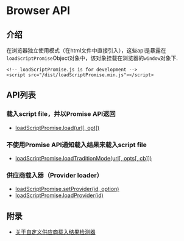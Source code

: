 # Browser API

## 介绍

在浏览器独立使用模式（在html文件中直接引入），这些api是暴露在`loadScriptPromise`Object对象中，该对象挂载在浏览器的`window`对象下.

```
<!-- loadScriptPromise.js is for development -->
<script src="/dist/loadScriptPromise.min.js"></script>
```

## API列表

### 载入script file，并以Promise API返回

  - [loadScriptPromise.load(url[, opt])](./loadScriptPromise.load.md)

### 不使用Promise API通知载入结果来载入script file

  - [loadScriptPromise.loadTraditionMode(url[, opts[, cb]])](./loadScriptPromise.loadTraditionMode.md)

### 供应商载入器（Provider loader）

  - [loadScriptPromise.setProvider(id, option)](./loadScriptPromise.setProvider.md)
  - [loadScriptPromise.loadProvider(id)](./loadScriptPromise.loadProvider.md)

## 附录

  - [关于自定义供应商载入结果检测器](./appendix-customize-provider-load-result-detector.md)